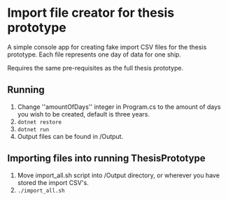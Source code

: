 Import file creator for thesis prototype
========================================

A simple console app for creating fake import CSV files for the thesis prototype. Each file represents one day of data for one ship.

Requires the same pre-requisites as the full thesis prototype.

Running
---------
1. Change ''amountOfDays'' integer in Program.cs to the amount of days you wish to be created, default is three years. 
2. `dotnet restore`
3. `dotnet run`
4. Output files can be found in /Output.

Importing files into running ThesisPrototype
--------------------------------------------
1. Move import_all.sh script into /Output directory, or wherever you have stored the import CSV's.
2. `./import_all.sh`
